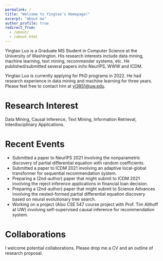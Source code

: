 ```yaml
---
permalink: /
title: "Welcome to Yingtao’s Homepage!"
excerpt: "About me"
author_profile: true
redirect_from: 
  - /about/
  - /about.html
---
```


Yingtao Luo is a Graduate MS Student in Computer Science at the University of Washington. His research interests include data mining, machine learning, text mining, recommender systems, etc. He published/submitted several papers in/to NeurIPS, WWW and ICDM.  

Yingtao Luo is currently applying for PhD programs in 2022. He had research experience in data mining and machine learning for three years. Please feel free to contact him at yl3851@uw.edu.

Research Interest
======
Data Mining, Causal Inference, Text Mining, Information Retrieval, Interdisciplinary Applications.

Recent Events
======
- Submitted a paper to NeurIPS 2021 involving the nonparametric discovery of partial differential equation with random coefficients.
- Submitted a paper to ICDM 2021 involving an adaptive local-global transformer for sequential recommendation system.
- Preparing a (2nd-author) paper that might submit to ICDM 2021 involving the reject inference applications in financial loan decision.
- Preparing a (2nd-author) paper that might submit to Science Advances involving the nested-formed partial differential equation discovery based on neural evolutionary tree search.
- Working on a project (Also CSE 547 course project with Prof. Tim Althoff at UW) involving self-supervised causal inference for recommendation system.

Collaborations
======
I welcome potential collaborations. Please drop me a CV and an outline of research proposal.

